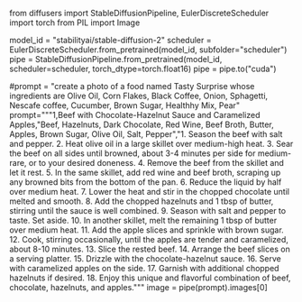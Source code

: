 from diffusers import StableDiffusionPipeline, EulerDiscreteScheduler
import torch
from PIL import Image


model_id = "stabilityai/stable-diffusion-2"
scheduler = EulerDiscreteScheduler.from_pretrained(model_id, subfolder="scheduler")
pipe = StableDiffusionPipeline.from_pretrained(model_id, scheduler=scheduler, torch_dtype=torch.float16)
pipe = pipe.to("cuda")

#prompt = "create a photo of a food named Tasty Surprise whose ingredients are Olive Oil, Corn Flakes, Black Coffee, Onion, Sphagetti, Nescafe coffee, Cucumber, Brown Sugar, Healthhy Mix, Pear"
prompt="""1,Beef with Chocolate-Hazelnut Sauce and Caramelized Apples,"Beef, Hazelnuts, Dark Chocolate, Red Wine, Beef Broth, Butter, Apples, Brown Sugar, Olive Oil, Salt, Pepper","1. Season the beef with salt and pepper. 2. Heat olive oil in a large skillet over medium-high heat. 3. Sear the beef on all sides until browned, about 3-4 minutes per side for medium-rare, or to your desired doneness. 4. Remove the beef from the skillet and let it rest. 5. In the same skillet, add red wine and beef broth, scraping up any browned bits from the bottom of the pan. 6. Reduce the liquid by half over medium heat. 7. Lower the heat and stir in the chopped chocolate until melted and smooth. 8. Add the chopped hazelnuts and 1 tbsp of butter, stirring until the sauce is well combined. 9. Season with salt and pepper to taste. Set aside. 10. In another skillet, melt the remaining 1 tbsp of butter over medium heat. 11. Add the apple slices and sprinkle with brown sugar. 12. Cook, stirring occasionally, until the apples are tender and caramelized, about 8-10 minutes. 13. Slice the rested beef. 14. Arrange the beef slices on a serving platter. 15. Drizzle with the chocolate-hazelnut sauce. 16. Serve with caramelized apples on the side. 17. Garnish with additional chopped hazelnuts if desired. 18. Enjoy this unique and flavorful combination of beef, chocolate, hazelnuts, and apples."""
image = pipe(prompt).images[0]
